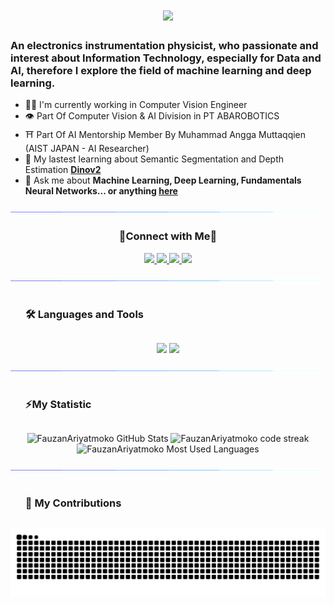 <h1 align="center">
    <img src="https://readme-typing-svg.herokuapp.com/?font=Inter&size=48&center=true&vCenter=true&width=900&height=70&color=4493F8&duration=4000&lines=Hi+There!+👋;+I'm+Fauzan+Ariyatmoko🫡!;+Dreaming+To+Be+Researcher+AI/ML👨‍💻" />
</h1>

### An electronics instrumentation physicist, who passionate and interest about Information Technology, especially for Data and AI, therefore I explore the field of machine learning and deep learning.
- 👨‍💻 I'm currently working in Computer Vision Engineer
- 👁️ Part Of Computer Vision & AI Division in PT ABAROBOTICS
- ⛩️ Part Of AI Mentorship Member By Muhammad Angga Muttaqqien (AIST JAPAN - AI Researcher)
- 📝 My lastest learning about Semantic Segmentation and Depth Estimation **[Dinov2](https://dinov2.metademolab.com/)**
- 💬 Ask me about **Machine Learning, Deep Learning, Fundamentals Neural Networks... or anything [here](https://www.instagram.com/fauzan.ariyatmoko)**

![](/assets/images/horizontal-divider-gradient.gif)
<h3 align="center">🤝Connect with Me🤝</h3>
<div align="center"

<div align="center">
  <a href="fauzan.ariyatmoko@gmai">
    <img src="https://img.shields.io/badge/Gmail-333333?style=for-the-badge&logo=gmail&logoColor=red" />
  </a>
  <a href="https://www.linkedin.com/in/muhammad-fauzan-ariyatmoko" target="_blank">
    <img src="https://img.shields.io/badge/LinkedIn-0077B5?style=for-the-badge&logo=linkedin&logoColor=white" target="_blank" />
  </a>
  <a href="https://www.instagram.com/fauzan.ariyatmoko" target="_blank">
    <img src="https://img.shields.io/badge/Instagram-E4405F?style=for-the-badge&logo=instagram&logoColor=white" target="_blank" />
  </a>
  <a href="https://www.kaggle.com/f4uzan021102" target="_blank">
    <img src="https://img.shields.io/badge/Kaggle-04A4FB?style=for-the-badge&logo=brave&logoColor=white" target="_blank" />
  </a>
</div>

![](/assets/images/horizontal-divider-gradient.gif)

<div id="user-content-toc">
  <ul>
    <summary><h3 style="display: inline-block">🛠️ Languages and Tools</h3></summary>
  </ul>
</div>

<p align="center">
  <img src="https://skillicons.dev/icons?i=python,c,cpp,tensorflow,anaconda,pytorch,vscode,arduino,discord" />
  <img src="https://skillicons.dev/icons?i=html,css,js,java,opencv,flask,aws,gcp,git,matlab,linux" />
</p>

![](/assets/images/horizontal-divider-gradient.gif)

<div id="user-content-toc">
  <ul>
    <summary><h3 style="display: inline-block">⚡My Statistic</h3></summary>
  </ul>
</div>

<div align=center>
  <img width=390 src="https://github-readme-stats.vercel.app/api?username=FauzanAriyatmoko&theme=transparent&count_private=true&hide_border=true&border_radius=10&show_icons=true&rank_icon=github&locale=en" alt="FauzanAriyatmoko GitHub Stats" />
  <img width=390 src="https://github-readme-streak-stats.herokuapp.com/?user=FauzanAriyatmoko&theme=transparent&hide_border=true&border_radius=10&mode=weekly" alt="FauzanAriyatmoko code streak" />
  <img width=325 src="https://github-readme-stats.vercel.app/api/top-langs?username=FauzanAriyatmoko&theme=transparent&hide_border=true&layout=donut&hide=css&langs_count=8&border_radius=10&show_icons=true&locale=en" alt="FauzanAriyatmoko Most Used Languages" />
</div>

![](/assets/images/horizontal-divider-gradient.gif)

<div id="user-content-toc">
  <ul>
    <summary><h3 style="display: inline-block">🐍 My Contributions</h3></summary>
  </ul>
</div>

<div align="center">
  <picture>
    <source media="(prefers-color-scheme: dark)" srcset="https://raw.githubusercontent.com/FauzanAriyatmoko/FauzanAriyatmoko/output/github-contribution-grid-snake-dark.svg" />
    <source media="(prefers-color-scheme: light)" srcset="https://raw.githubusercontent.com/FauzanAriyatmoko/FauzanAriyatmoko/output/github-contribution-grid-snake.svg" />
    <img alt="github-snake" src="https://raw.githubusercontent.com/FauzanAriyatmoko/FauzanAriyatmoko/output/github-contribution-grid-snake.svg" />
  </picture>
</div>
